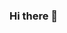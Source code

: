 ### Hi there 👋

<!--
**OtavioBeividas/OtavioBeividas** is a ✨ _special_ ✨ repository because its `README.md` (this file) appears on your GitHub profile.

Here are some ideas to get you started:

- 🔭 I’m currently working on ...
- 🌱 I’m currently learning ...

![OtavioBeividas's GitHub stats](https://github-readme-stats.vercel.app/api?username=OtavioBeividas&show_icons=true&theme=radical)
